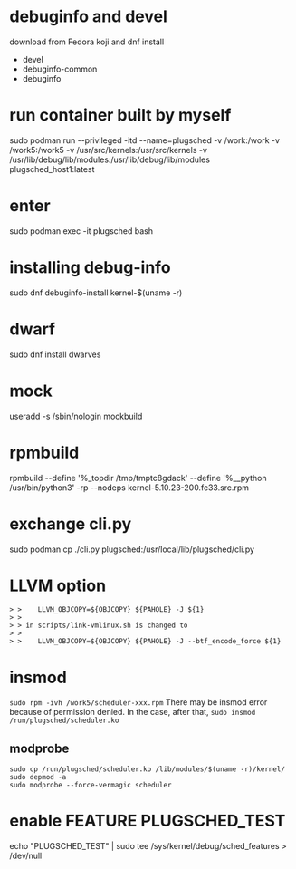 # debuginfo and devel
download from Fedora koji and dnf install
- devel
- debuginfo-common
- debuginfo

# run container built by myself
sudo podman run --privileged -itd --name=plugsched -v /work:/work -v /work5:/work5 -v /usr/src/kernels:/usr/src/kernels -v /usr/lib/debug/lib/modules:/usr/lib/debug/lib/modules plugsched_host1:latest

# enter
sudo podman exec -it plugsched bash

# installing debug-info
sudo dnf debuginfo-install kernel-$(uname -r)

# dwarf
sudo dnf install dwarves

# mock
useradd -s /sbin/nologin mockbuild

# rpmbuild
rpmbuild --define '%_topdir /tmp/tmptc8gdack' --define '%__python /usr/bin/python3' -rp --nodeps kernel-5.10.23-200.fc33.src.rpm


# exchange cli.py
sudo podman cp ./cli.py plugsched:/usr/local/lib/plugsched/cli.py

# LLVM option
```
> >    LLVM_OBJCOPY=${OBJCOPY} ${PAHOLE} -J ${1}
> >
> > in scripts/link-vmlinux.sh is changed to
> >
> >    LLVM_OBJCOPY=${OBJCOPY} ${PAHOLE} -J --btf_encode_force ${1}
```

# insmod
```sudo rpm -ivh /work5/scheduler-xxx.rpm```
There may be insmod error because of permission denied.
In the case, after that,
```sudo insmod /run/plugsched/scheduler.ko```

## modprobe
```
sudo cp /run/plugsched/scheduler.ko /lib/modules/$(uname -r)/kernel/
sudo depmod -a
sudo modprobe --force-vermagic scheduler
```




# enable FEATURE PLUGSCHED_TEST
echo "PLUGSCHED_TEST" | sudo tee /sys/kernel/debug/sched_features > /dev/null



